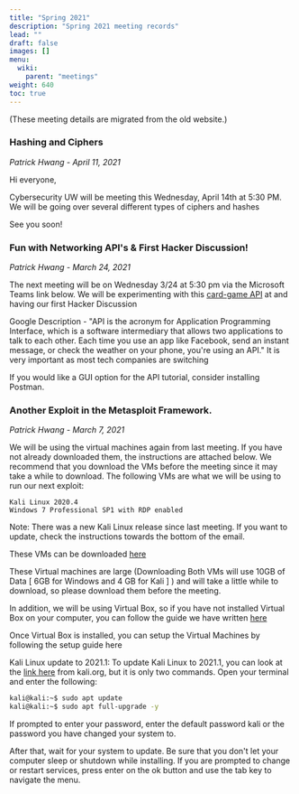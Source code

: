 ```yaml
---
title: "Spring 2021"
description: "Spring 2021 meeting records"
lead: ""
draft: false
images: []
menu:
  wiki:
    parent: "meetings"
weight: 640
toc: true
---
```


(These meeting details are migrated from the old website.)

### Hashing and Ciphers
_Patrick Hwang - April 11, 2021_

Hi everyone,

Cybersecurity UW will be meeting this Wednesday, April 14th at 5:30 PM. We will be going over several different types of ciphers and hashes

See you soon!

### Fun with Networking API's & First Hacker Discussion!
_Patrick Hwang - March 24, 2021_

The next meeting will be on Wednesday 3/24 at 5:30 pm via the Microsoft Teams link below. 
We will be experimenting with this [card-game API](https://www.deckofcardsapi.com) at and having our first Hacker Discussion 

Google Description - "API is the acronym for Application Programming Interface, which is a software intermediary that allows two applications to talk to each other. 
Each time you use an app like Facebook, send an instant message, or check the weather on your phone, you're using an API." It is very important as most tech companies are switching 

If you would like a GUI option for the API tutorial, consider installing Postman. 

### Another Exploit in the Metasploit Framework.
_Patrick Hwang - March 7, 2021_

We will be using the virtual machines again from last meeting. If you have not already downloaded them, the instructions are attached below. We recommend that you download the VMs before the meeting since it may take a while to download. The following VMs are what we will be using to run our next exploit:

```text
Kali Linux 2020.4
Windows 7 Professional SP1 with RDP enabled
```

Note: There was a new Kali Linux release since last meeting. If you want to update, check the instructions towards the bottom of the email.


These VMs can be downloaded [here](https://uwmadison.box.com/v/CSEC-Virtual-Box-VMs)


These Virtual machines are large (Downloading Both VMs will use 10GB of Data [ 6GB for Windows and 4 GB for Kali ] ) and will take a little while to download, so please download them before the meeting.

In addition, we will be using Virtual Box, so if you have not installed Virtual Box on your computer, you can follow the guide we have written [here](https://uwmadison.app.box.com/v/CSEC-Install-Virtual-Box)

Once Virtual Box is installed, you can setup the Virtual Machines by following the setup guide here

Kali Linux update to 2021.1:
To update Kali Linux to 2021.1, you can look at the [link here](https://www.kali.org/docs/general-use/updating-kali/) from kali.org, but it is only two commands. 
Open your terminal and enter the following:

```sh
kali@kali:~$ sudo apt update
kali@kali:~$ sudo apt full-upgrade -y
```

If prompted to enter your password, enter the default password kali or the password you have changed your system to.

After that, wait for your system to update. Be sure that you don't let your computer sleep or shutdown while installing. If you are prompted to change or restart services, press enter on the ok button and use the tab key to navigate the menu.